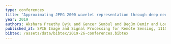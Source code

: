```yaml
---
type: conferences
title: "Approximating JPEG 2000 wavelet representation through deep neural networks for remote sensing image scene classification"
year: 2019
authors: Akshara Preethy Byju and Gencer Sumbul and Begüm Demir and Lorenzo Bruzzone
published_at: SPIE Image and Signal Processing for Remote Sensing, 111550S, 2019
bibtex: /assets/data/bibtex/2019-26-conferences.bibtex 
---
```

